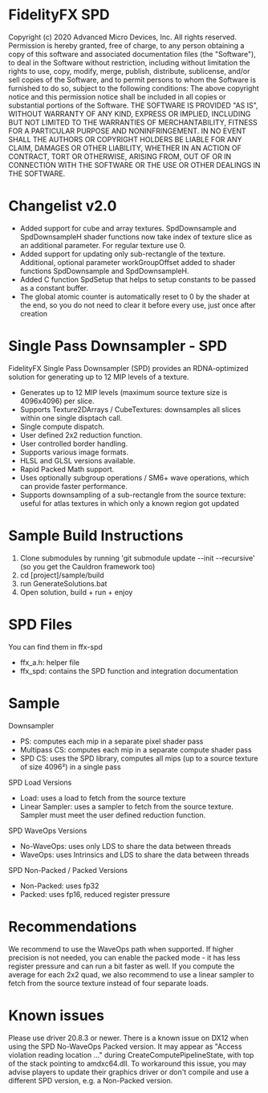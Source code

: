 # FidelityFX SPD
Copyright (c) 2020 Advanced Micro Devices, Inc. All rights reserved. Permission is hereby granted, free of charge, to any person obtaining a copy of this software and associated documentation files (the "Software"), to deal in the Software without restriction, including without limitation the rights to use, copy, modify, merge, publish, distribute, sublicense, and/or sell copies of the Software, and to permit persons to whom the Software is furnished to do so, subject to the following conditions: The above copyright notice and this permission notice shall be included in all copies or substantial portions of the Software. THE SOFTWARE IS PROVIDED "AS IS", WITHOUT WARRANTY OF ANY KIND, EXPRESS OR IMPLIED, INCLUDING BUT NOT LIMITED TO THE WARRANTIES OF MERCHANTABILITY, FITNESS FOR A PARTICULAR PURPOSE AND NONINFRINGEMENT. IN NO EVENT SHALL THE AUTHORS OR COPYRIGHT HOLDERS BE LIABLE FOR ANY CLAIM, DAMAGES OR OTHER LIABILITY, WHETHER IN AN ACTION OF CONTRACT, TORT OR OTHERWISE, ARISING FROM, OUT OF OR IN CONNECTION WITH THE SOFTWARE OR THE USE OR OTHER DEALINGS IN THE SOFTWARE.

# Changelist v2.0

- Added support for cube and array textures. SpdDownsample and SpdDownsampleH shader functions now take index of texture slice as an additional parameter. For regular texture use 0.
- Added support for updating only sub-rectangle of the texture. Additional, optional parameter workGroupOffset added to shader functions SpdDownsample and SpdDownsampleH.
- Added C function SpdSetup that helps to setup constants to be passed as a constant buffer.
- The global atomic counter is automatically reset to 0 by the shader at the end, so you do not need to clear it before every use, just once after creation

# Single Pass Downsampler - SPD

FidelityFX Single Pass Downsampler (SPD) provides an RDNA-optimized solution for generating up to 12 MIP levels of a texture.
- Generates up to 12 MIP levels (maximum source texture size is 4096x4096) per slice.
- Supports Texture2DArrays / CubeTextures: downsamples all slices within one single disptach call.
- Single compute dispatch.
- User defined 2x2 reduction function.
- User controlled border handling.
- Supports various image formats.
- HLSL and GLSL versions available.
- Rapid Packed Math support.
- Uses optionally subgroup operations / SM6+ wave operations, which can provide faster performance.
- Supports downsampling of a sub-rectangle from the source texture: useful for atlas textures in which only a known region got updated

# Sample Build Instructions

1. Clone submodules by running 'git submodule update --init --recursive' (so you get the Cauldron framework too)
2. cd [project]/sample/build
3. run GenerateSolutions.bat
3. Open solution, build + run + enjoy

# SPD Files
You can find them in ffx-spd
- ffx_a.h: helper file
- ffx_spd: contains the SPD function and integration documentation

# Sample
Downsampler
- PS: computes each mip in a separate pixel shader pass
- Multipass CS: computes each mip in a separate compute shader pass
- SPD CS: uses the SPD library, computes all mips (up to a source texture of size 4096²) in a single pass

SPD Load Versions
- Load: uses a load to fetch from the source texture
- Linear Sampler: uses a sampler to fetch from the source texture. Sampler must meet the user defined reduction function.

SPD WaveOps Versions
- No-WaveOps: uses only LDS to share the data between threads
- WaveOps: uses Intrinsics and LDS to share the data between threads

SPD Non-Packed / Packed Versions
- Non-Packed: uses fp32
- Packed: uses fp16, reduced register pressure

# Recommendations
We recommend to use the WaveOps path when supported. If higher precision is not needed, you can enable the packed mode - it has less register pressure and can run a bit faster as well.
If you compute the average for each 2x2 quad, we also recommend to use a linear sampler to fetch from the source texture instead of four separate loads.

# Known issues
Please use driver 20.8.3 or newer. There is a known issue on DX12 when using the SPD No-WaveOps Packed version.
It may appear as "Access violation reading location ..." during CreateComputePipelineState, with top of the stack
pointing to amdxc64.dll.
To workaround this issue, you may advise players to update their graphics driver or don't compile and use
a different SPD version, e.g. a Non-Packed version.